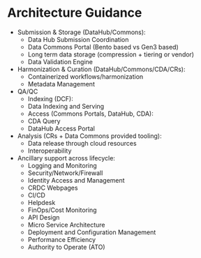 # Architecture Guidance

- Submission & Storage (DataHub/Commons): 
    - Data Hub Submission Coordination
    - Data Commons Portal (Bento based vs Gen3 based)
    - Long term data storage (compression + tiering or vendor)
    - Data Validation Engine
- Harmonization & Curation (DataHub/Commons/CDA/CRs): 
    - Containerized workflows/harmonization
    - Metadata Management
- QA/QC
    - Indexing (DCF): 
    - Data Indexing and Serving
    - Access (Commons Portals, DataHub, CDA):
    - CDA Query
    - DataHub Access Portal
- Analysis (CRs + Data Commons provided tooling): 
    - Data release through cloud resources
    - Interoperability 
- Ancillary support across lifecycle: 
    - Logging and Monitoring
    - Security/Network/Firewall
    - Identity Access and Management
    - CRDC Webpages
    - CI/CD
    - Helpdesk
    - FinOps/Cost Monitoring
    - API Design
    - Micro Service Architecture
    - Deployment and Configuration Management
    - Performance Efficiency
    - Authority to Operate (ATO)